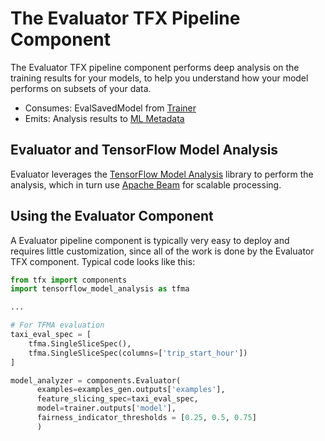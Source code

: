 # The Evaluator TFX Pipeline Component

The Evaluator TFX pipeline component performs deep analysis on the training
results for your models, to help you understand how your model performs on
subsets of your data.

*   Consumes: EvalSavedModel from [Trainer](trainer.md)
*   Emits: Analysis results to [ML Metadata](mlmd.md)

## Evaluator and TensorFlow Model Analysis

Evaluator leverages the [TensorFlow Model Analysis](tfma.md) library to perform
the analysis, which in turn use [Apache Beam](beam.md) for scalable processing.

## Using the Evaluator Component

A Evaluator pipeline component is typically very easy to deploy and requires little
customization, since all of the work is done by the Evaluator TFX component.
Typical code looks like this:

```python
from tfx import components
import tensorflow_model_analysis as tfma

...

# For TFMA evaluation
taxi_eval_spec = [
    tfma.SingleSliceSpec(),
    tfma.SingleSliceSpec(columns=['trip_start_hour'])
]

model_analyzer = components.Evaluator(
      examples=examples_gen.outputs['examples'],
      feature_slicing_spec=taxi_eval_spec,
      model=trainer.outputs['model'],
      fairness_indicator_thresholds = [0.25, 0.5, 0.75]
      )
```
